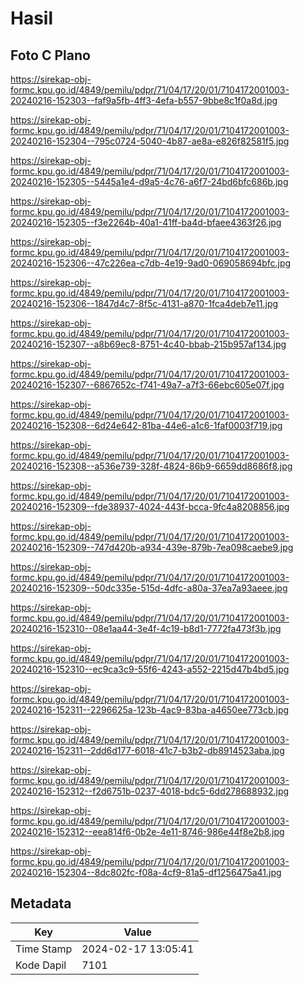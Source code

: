 # Hasil

## Foto C Plano

https://sirekap-obj-formc.kpu.go.id/4849/pemilu/pdpr/71/04/17/20/01/7104172001003-20240216-152303--faf9a5fb-4ff3-4efa-b557-9bbe8c1f0a8d.jpg

https://sirekap-obj-formc.kpu.go.id/4849/pemilu/pdpr/71/04/17/20/01/7104172001003-20240216-152304--795c0724-5040-4b87-ae8a-e826f82581f5.jpg

https://sirekap-obj-formc.kpu.go.id/4849/pemilu/pdpr/71/04/17/20/01/7104172001003-20240216-152305--5445a1e4-d9a5-4c76-a6f7-24bd6bfc686b.jpg

https://sirekap-obj-formc.kpu.go.id/4849/pemilu/pdpr/71/04/17/20/01/7104172001003-20240216-152305--f3e2264b-40a1-41ff-ba4d-bfaee4363f26.jpg

https://sirekap-obj-formc.kpu.go.id/4849/pemilu/pdpr/71/04/17/20/01/7104172001003-20240216-152306--47c226ea-c7db-4e19-9ad0-069058694bfc.jpg

https://sirekap-obj-formc.kpu.go.id/4849/pemilu/pdpr/71/04/17/20/01/7104172001003-20240216-152306--1847d4c7-8f5c-4131-a870-1fca4deb7e11.jpg

https://sirekap-obj-formc.kpu.go.id/4849/pemilu/pdpr/71/04/17/20/01/7104172001003-20240216-152307--a8b69ec8-8751-4c40-bbab-215b957af134.jpg

https://sirekap-obj-formc.kpu.go.id/4849/pemilu/pdpr/71/04/17/20/01/7104172001003-20240216-152307--6867652c-f741-49a7-a7f3-66ebc605e07f.jpg

https://sirekap-obj-formc.kpu.go.id/4849/pemilu/pdpr/71/04/17/20/01/7104172001003-20240216-152308--6d24e642-81ba-44e6-a1c6-1faf0003f719.jpg

https://sirekap-obj-formc.kpu.go.id/4849/pemilu/pdpr/71/04/17/20/01/7104172001003-20240216-152308--a536e739-328f-4824-86b9-6659dd8686f8.jpg

https://sirekap-obj-formc.kpu.go.id/4849/pemilu/pdpr/71/04/17/20/01/7104172001003-20240216-152309--fde38937-4024-443f-bcca-9fc4a8208856.jpg

https://sirekap-obj-formc.kpu.go.id/4849/pemilu/pdpr/71/04/17/20/01/7104172001003-20240216-152309--747d420b-a934-439e-879b-7ea098caebe9.jpg

https://sirekap-obj-formc.kpu.go.id/4849/pemilu/pdpr/71/04/17/20/01/7104172001003-20240216-152309--50dc335e-515d-4dfc-a80a-37ea7a93aeee.jpg

https://sirekap-obj-formc.kpu.go.id/4849/pemilu/pdpr/71/04/17/20/01/7104172001003-20240216-152310--08e1aa44-3e4f-4c19-b8d1-7772fa473f3b.jpg

https://sirekap-obj-formc.kpu.go.id/4849/pemilu/pdpr/71/04/17/20/01/7104172001003-20240216-152310--ec9ca3c9-55f6-4243-a552-2215d47b4bd5.jpg

https://sirekap-obj-formc.kpu.go.id/4849/pemilu/pdpr/71/04/17/20/01/7104172001003-20240216-152311--2296625a-123b-4ac9-83ba-a4650ee773cb.jpg

https://sirekap-obj-formc.kpu.go.id/4849/pemilu/pdpr/71/04/17/20/01/7104172001003-20240216-152311--2dd6d177-6018-41c7-b3b2-db8914523aba.jpg

https://sirekap-obj-formc.kpu.go.id/4849/pemilu/pdpr/71/04/17/20/01/7104172001003-20240216-152312--f2d6751b-0237-4018-bdc5-6dd278688932.jpg

https://sirekap-obj-formc.kpu.go.id/4849/pemilu/pdpr/71/04/17/20/01/7104172001003-20240216-152312--eea814f6-0b2e-4e11-8746-986e44f8e2b8.jpg

https://sirekap-obj-formc.kpu.go.id/4849/pemilu/pdpr/71/04/17/20/01/7104172001003-20240216-152304--8dc802fc-f08a-4cf9-81a5-df1256475a41.jpg


## Metadata

| Key        | Value               |
| ---------- | ------------------- |
| Time Stamp | 2024-02-17 13:05:41 |
| Kode Dapil | 7101                |



